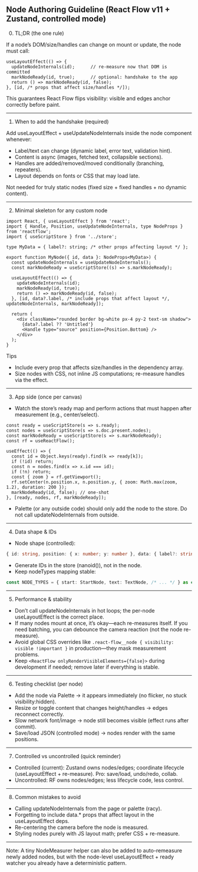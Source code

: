 ## Node Authoring Guideline (React Flow v11 + Zustand, controlled mode)

0) TL;DR (the one rule)

If a node’s DOM/size/handles can change on mount or update, the node must call:

```tsx
useLayoutEffect(() => {
  updateNodeInternals(id);      // re-measure now that DOM is committed
  markNodeReady(id, true);      // optional: handshake to the app
  return () => markNodeReady(id, false);
}, [id, /* props that affect size/handles */]);
```

This guarantees React Flow flips visibility: visible and edges anchor correctly before paint.

---

1) When to add the handshake (required)

Add useLayoutEffect + useUpdateNodeInternals inside the node component whenever:
- Label/text can change (dynamic label, error text, validation hint).
- Content is async (images, fetched text, collapsible sections).
- Handles are added/removed/moved conditionally (branching, repeaters).
- Layout depends on fonts or CSS that may load late.

Not needed for truly static nodes (fixed size + fixed handles + no dynamic content).

---

2) Minimal skeleton for any custom node

```tsx
import React, { useLayoutEffect } from 'react';
import { Handle, Position, useUpdateNodeInternals, type NodeProps } from 'reactflow';
import { useScriptStore } from '../store';

type MyData = { label?: string; /* other props affecting layout */ };

export function MyNode({ id, data }: NodeProps<MyData>) {
  const updateNodeInternals = useUpdateNodeInternals();
  const markNodeReady = useScriptStore((s) => s.markNodeReady);

  useLayoutEffect(() => {
    updateNodeInternals(id);
    markNodeReady(id, true);
    return () => markNodeReady(id, false);
  }, [id, data?.label, /* include props that affect layout */, updateNodeInternals, markNodeReady]);

  return (
    <div className="rounded border bg-white px-4 py-2 text-sm shadow">
      {data?.label ?? 'Untitled'}
      <Handle type="source" position={Position.Bottom} />
    </div>
  );
}
```

Tips
- Include every prop that affects size/handles in the dependency array.
- Size nodes with CSS, not inline JS computations; re-measure handles via the effect.

---

3) App side (once per canvas)

- Watch the store’s ready map and perform actions that must happen after measurement (e.g., center/select).

```tsx
const ready = useScriptStore(s => s.ready);
const nodes = useScriptStore(s => s.doc.present.nodes);
const markNodeReady = useScriptStore(s => s.markNodeReady);
const rf = useReactFlow();

useEffect(() => {
  const id = Object.keys(ready).find(k => ready[k]);
  if (!id) return;
  const n = nodes.find(x => x.id === id);
  if (!n) return;
  const { zoom } = rf.getViewport();
  rf.setCenter(n.position.x, n.position.y, { zoom: Math.max(zoom, 1.2), duration: 200 });
  markNodeReady(id, false); // one-shot
}, [ready, nodes, rf, markNodeReady]);
```

- Palette (or any outside code) should only add the node to the store. Do not call updateNodeInternals from outside.

---

4) Data shape & IDs

- Node shape (controlled):

```ts
{ id: string, position: { x: number; y: number }, data: { label?: string, kind: 'start'|'text'|... } }
```

- Generate IDs in the store (nanoid()), not in the node.
- Keep nodeTypes mapping stable:

```ts
const NODE_TYPES = { start: StartNode, text: TextNode, /* ... */ } as const;
```

---

5) Performance & stability

- Don’t call updateNodeInternals in hot loops; the per-node useLayoutEffect is the correct place.
- If many nodes mount at once, it’s okay—each re-measures itself. If you need batching, you can debounce the camera reaction (not the node re-measure).
- Avoid global CSS overrides like `.react-flow__node { visibility: visible !important }` in production—they mask measurement problems.
- Keep `<ReactFlow onlyRenderVisibleElements={false}>` during development if needed; remove later if everything is stable.

---

6) Testing checklist (per node)

- Add the node via Palette → it appears immediately (no flicker, no stuck visibility:hidden).
- Resize or toggle content that changes height/handles → edges reconnect correctly.
- Slow network font/image → node still becomes visible (effect runs after commit).
- Save/load JSON (controlled mode) → nodes render with the same positions.

---

7) Controlled vs uncontrolled (quick reminder)

- Controlled (current): Zustand owns nodes/edges; coordinate lifecycle (useLayoutEffect + re-measure). Pro: save/load, undo/redo, collab.
- Uncontrolled: RF owns nodes/edges; less lifecycle code, less control.

---

8) Common mistakes to avoid

- Calling updateNodeInternals from the page or palette (racy).
- Forgetting to include data.* props that affect layout in the useLayoutEffect deps.
- Re-centering the camera before the node is measured.
- Styling nodes purely with JS layout math; prefer CSS + re-measure.

---

Note: A tiny NodeMeasurer helper can also be added to auto-remeasure newly added nodes, but with the node-level useLayoutEffect + ready watcher you already have a deterministic pattern.


